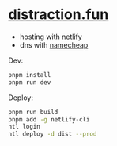# [distraction.fun](https://distraction.fun)

- hosting with [netlify](https://app.netlify.com/sites/distraction-collective/overview)
- dns with [namecheap](https://ap.www.namecheap.com/domains/domaincontrolpanel/distraction.fun/domain)

Dev:

```sh
pnpm install
pnpm run dev
```

Deploy:

```sh
pnpm run build
pnpm add -g netlify-cli
ntl login
ntl deploy -d dist --prod
```
